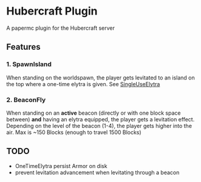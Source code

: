 # Hubercraft Plugin

A papermc plugin for the Hubercraft server

## Features

### 1. SpawnIsland

When standing on the worldspawn, the player gets levitated to an island on the top where a one-time elytra is given.
See [SingleUseElytra](https://github.com/Huber1/SingleUseElytra)

### 2. BeaconFly

When standing on an **active** beacon (directly or with one block space between) **and** having an elytra equipped, the
player gets a levitation effect.  
Depending on the level of the beacon (1-4), the player gets higher into the air. Max is ~150 Blocks (enough to travel
1500 Blocks)

## TODO
- OneTimeElytra persist Armor on disk
- prevent levitation advancement when levitating through a beacon
